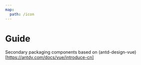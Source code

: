 ```yaml
---
map:
  path: /icon
---
```


# Guide

Secondary packaging components based on (antd-design-vue)[https://antdv.com/docs/vue/introduce-cn]
